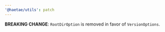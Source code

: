 ```yaml
---
'@haetae/utils': patch
---
```


**BREAKING CHANGE**: `RootDirOption` is removed in favor of `VersionOptions`.
